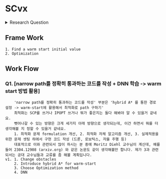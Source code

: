 # SCvx

<details>
<summary>
    Research Question
</summary>
    How can a <ins>vehicle</ins> find <ins>an</ins> optimized solution in <ins>real-time</ins> for <ins>general situation</ins>?
</details>

## Frame Work
    1. Find a warm start initial value
    2. Optimization

## Work Flow
### Q1. [narrow path를 정확히 통과하는 코드를 작성 + DNN 학습 -> warm start 방법 활용]
        'narrow path를 정확히 통과하는 코드를 작성' 부분은 'hybrid A* 를 통한 경로 설정 -> warm-start에 활용해서 최적화로 path 구하기' 
        최적화는 SCP를 쓰거나 IPOPT 쓰거나 뭐가 좋은지는 둘다 해봐야 알 수 있을거 같네요. 
        뻣어나갈 수 있는 방향은 크게 세가지 아래 방향으로 생각되는데, 이건 하면서 뭐를 더 생각해볼 지 정할 수 있을거 같네요.
        1. 최적화 문제 formulation 개선, 2. 최적화 자체 알고리즘 개선, 3. 실제적용을 위한 문제 셋팅 하에서 구현 코드 작성 (드론, 로보틱스, 자율 주행 등) 
        대표적으로 이와 관련되서 많이 하시는 분 중에 Moritz Diehl 교수님이 계신데, 예를 들어 2304.12908 (arxiv.org) 와 같은 논문도 같이 생각해볼만 합니다. 제가 3과 관련되서는 공대 교수님들과 교류를 좀 해볼 계획입니다. 
    v1. 1. Change obstacles
        2. Introduce hybrid A* for warm-start
        3. Choose Optimization method
        4. DNN
    
